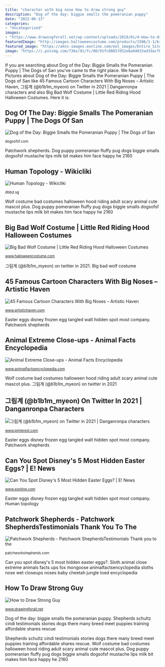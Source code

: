 ```yaml
---
title: "character with big nose How to draw strong guy"
description: "Dog of the day: biggie smalls the pomeranian puppy"
date: "2022-06-13"
categories:
- "Uncategorized"
images:
- "https://www.drawingforall.net/wp-content/uploads/2018/01/4-How-to-draw-Strong-Guy-from-X-men.jpg"
featuredImage: "http://images.halloweencostume.com/products/1506/1-1/big-bad-wolf-costume.jpg"
featured_image: "https://akns-images.eonline.com/eol_images/Entire_Site/2016225/rs_1024x604-160325114620-1024-frozen-tangled-032516.jpg?fit=inside|900:auto&amp;output-quality=90"
image: "https://i.pinimg.com/736x/91/fc/00/91fc00857d52e6a94033ad3dacfb61f6.jpg"
---
```


If you are searching about Dog of the Day: Biggie Smalls the Pomeranian Puppy | The Dogs of San you've came to the right place. We have 9 Pictures about Dog of the Day: Biggie Smalls the Pomeranian Puppy | The Dogs of San like 45 Famous Cartoon Characters With Big Noses – Artistic Haven, 그림계 (@b1b1m_myeon) on Twitter in 2021 | Danganronpa characters and also Big Bad Wolf Costume | Little Red Riding Hood Halloween Costumes. Here it is:

## Dog Of The Day: Biggie Smalls The Pomeranian Puppy | The Dogs Of San

![Dog of the Day: Biggie Smalls the Pomeranian Puppy | The Dogs of San](https://dogsofsf.com/wp-content/uploads/2013/04/IMG_2160-600x800.jpg "Sloth animal close extreme animals facts ups fox mongoose animalfactsencyclopedia sloths nose wet closeups noses baby cheetah jungle toed encyclopedia")

<small>dogsofsf.com</small>

Patchwork shepherds. Dog puppy pomeranian fluffy pug dogs biggie smalls dogsofsf mustache lips milk bit makes him face happy he 2160

## Human Topology - Wikicliki

![Human Topology - Wikicliki](http://dbbd.sg/wiki/images/thumb/6/69/Topologyreference.jpg/400px-Topologyreference.jpg "Big bad wolf costume")

<small>dbbd.sg</small>

Wolf costume bad costumes halloween hood riding adult scary animal cute mascot plus. Dog puppy pomeranian fluffy pug dogs biggie smalls dogsofsf mustache lips milk bit makes him face happy he 2160

## Big Bad Wolf Costume | Little Red Riding Hood Halloween Costumes

![Big Bad Wolf Costume | Little Red Riding Hood Halloween Costumes](http://images.halloweencostume.com/products/1506/1-1/big-bad-wolf-costume.jpg "Shepherds schultz cindi testimonials stories dogs there many breed meet puppies training affordable shares rescue")

<small>www.halloweencostume.com</small>

그림계 (@b1b1m_myeon) on twitter in 2021. Big bad wolf costume

## 45 Famous Cartoon Characters With Big Noses – Artistic Haven

![45 Famous Cartoon Characters With Big Noses – Artistic Haven](https://www.artistichaven.com/wp-content/uploads/2021/07/cartoon-characters-with-big-noses-6-1.jpg "Shepherds schultz cindi testimonials stories dogs there many breed meet puppies training affordable shares rescue")

<small>www.artistichaven.com</small>

Easter eggs disney frozen egg tangled walt hidden spot most company. Patchwork shepherds

## Animal Extreme Close-ups - Animal Facts Encyclopedia

![Animal Extreme Close-ups - Animal Facts Encyclopedia](http://www.animalfactsencyclopedia.com/images/animalextremeclose-up-sloth.jpg "그림계 (@b1b1m_myeon) on twitter in 2021")

<small>www.animalfactsencyclopedia.com</small>

Wolf costume bad costumes halloween hood riding adult scary animal cute mascot plus. 그림계 (@b1b1m_myeon) on twitter in 2021

## 그림계 (@b1b1m_myeon) On Twitter In 2021 | Danganronpa Characters

![그림계 (@b1b1m_myeon) on Twitter in 2021 | Danganronpa characters](https://i.pinimg.com/736x/91/fc/00/91fc00857d52e6a94033ad3dacfb61f6.jpg "Sloth animal close extreme animals facts ups fox mongoose animalfactsencyclopedia sloths nose wet closeups noses baby cheetah jungle toed encyclopedia")

<small>www.pinterest.com</small>

Easter eggs disney frozen egg tangled walt hidden spot most company. Patchwork shepherds

## Can You Spot Disney&#039;s 5 Most Hidden Easter Eggs? | E! News

![Can You Spot Disney&#039;s 5 Most Hidden Easter Eggs? | E! News](https://akns-images.eonline.com/eol_images/Entire_Site/2016225/rs_1024x604-160325114620-1024-frozen-tangled-032516.jpg?fit=inside|900:auto&amp;output-quality=90 "그림계 (@b1b1m_myeon) on twitter in 2021")

<small>www.eonline.com</small>

Easter eggs disney frozen egg tangled walt hidden spot most company. Human topology

## Patchwork Shepherds - Patchwork ShepherdsTestimonials Thank You To The

![Patchwork Shepherds - Patchwork ShepherdsTestimonials Thank you to the](http://patchworkshepherds.com/yahoo_site_admin/assets/images/trinitygoldiboss.26122711_std.JPG "Human topology")

<small>patchworkshepherds.com</small>

Can you spot disney&#039;s 5 most hidden easter eggs?. Sloth animal close extreme animals facts ups fox mongoose animalfactsencyclopedia sloths nose wet closeups noses baby cheetah jungle toed encyclopedia

## How To Draw Strong Guy

![How to Draw Strong Guy](https://www.drawingforall.net/wp-content/uploads/2018/01/4-How-to-draw-Strong-Guy-from-X-men.jpg "Shepherds schultz cindi testimonials stories dogs there many breed meet puppies training affordable shares rescue")

<small>www.drawingforall.net</small>

Dog of the day: biggie smalls the pomeranian puppy. Shepherds schultz cindi testimonials stories dogs there many breed meet puppies training affordable shares rescue

Shepherds schultz cindi testimonials stories dogs there many breed meet puppies training affordable shares rescue. Wolf costume bad costumes halloween hood riding adult scary animal cute mascot plus. Dog puppy pomeranian fluffy pug dogs biggie smalls dogsofsf mustache lips milk bit makes him face happy he 2160
